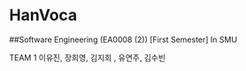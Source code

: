 # HanVoca


##Software Engineering (EA0008 (2)) [First Semester] In SMU

TEAM 1
이유진, 장희영, 김지희 , 유연주, 김수빈


